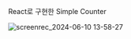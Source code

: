 React로 구현한 Simple Counter

![screenrec_2024-06-10 13-58-27](https://github.com/hijimin/Algorithm/assets/147786615/abb308b3-718f-405d-afee-6761633b90f1)

